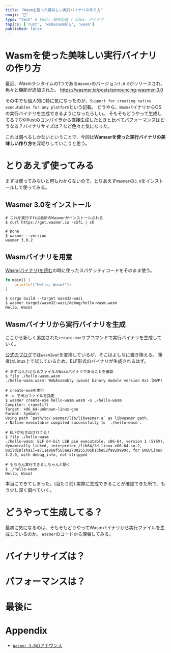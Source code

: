 ```yaml
---
title: "Wasmを使った美味しい実行バイナリの作り方"
emoji: "🍳"
type: "tech" # tech: 技術記事 / idea: アイデア
topics: ['rust', 'webassembly', 'wasm']
published: false
---
```

# Wasmを使った美味しい実行バイナリの作り方
最近、Wasmランタイムの1つである`Wasmer`のバージョン`3.0.0`がリリースされ、色々と機能が追加された。
https://wasmer.io/posts/announcing-wasmer-3.0

その中でも個人的に特に気になったのが、`Support for creating native executables for any platform`という記載。
どうやら、`Wasm`バイナリからOSの実行バイナリを生成できるようになったらしい。
そもそもどうやって生成してる？CやRustのコンパイラから直接生成したときと比べてパフォーマンスはどうなる？バイナリサイズは？など色々と気になった。

これは調べるしかないということで、今回は**Wamserを使った実行バイナリの美味しい作り方**を深堀りしていこうと思う。

# とりあえず使ってみる
まずは使ってみないと何もわからないので、とりあえず`Wasmer`の`3.0`をインストールして使ってみる。

## Wasmer 3.0をインストール
```shell
# これを実行すれば最新のWasmerがインストールされる
$ curl https://get.wasmer.io -sSfL | sh

# Done
$ wasmer --version
wasmer 3.0.2
```

## Wasmバイナリを用意
[Wasm(バイナリ)を読む](https://zenn.dev/0kate/articles/7716f37f7fc327)の時に使ったスパゲッティコードをそのまま使う。
```rust
fn main() {
    println!("Hello, Wasm!");
}
```
```shell
$ cargo build --target wasm32-wasi
$ wasmer target/wasm32-wasi/debug/hello-wasm.wasm
Hello, Wasm!
```

## Wasmバイナリから実行バイナリを生成
ここから新しく追加された`create-exe`サブコマンドで実行バイナリを生成していく。

[公式のブログ](https://wasmer.io/posts/wasm-as-universal-binary-format-part-1-native-executables)では`wasm2wat`を変換しているが、そこはよしなに置き換える。
筆者はLinux上で試しているため、ELF形式のバイナリが生成されるはず。
```shell
# まずは入力となるファイルがWasmバイナリであることを確認
$ file ./hello-wasm.wasm
./hello-wasm.wasm: WebAssembly (wasm) binary module version 0x1 (MVP)

# create-exeを実行
# -o で出力ファイルを指定
$ wasmer create-exe hello-wasm.wasm -o ./hello-wasm
Compiler: cranelift
Target: x86_64-unknown-linux-gnu
Format: Symbols
Using path `path/to/.wasmer/lib/libwasmer.a` as libwasmer path.
✔ Native executable compiled successfully to `./hello-wasm`.

# ELFが吐き出されてる！
$ file ./hello-wasm
./hello-wasm: ELF 64-bit LSB pie executable, x86-64, version 1 (SYSV), dynamically linked, interpreter /lib64/ld-linux-x86-64.so.2, BuildID[sha1]=e711e868f565ae2700255306b13be52fa929990c, for GNU/Linux 3.2.0, with debug_info, not stripped

# もちろん実行できるしちゃんと動く
$ ./hello-wasm
Hello, Wasm!
```
本当にできてしまった。(当たり前)
実際に生成できることが確認できた所で、もう少し深く調べていく。

# どうやって生成してる？
最初に気になるのは、そもそもどうやってWasmバイナリから実行ファイルを生成しているのか。
`Wasmer`のコードから深堀してみる。

# バイナリサイズは？

# パフォーマンスは？

# 最後に

# Appendix
- [`Wasmer 3.0`のアナウンス](https://wasmer.io/posts/announcing-wasmer-3.0)
